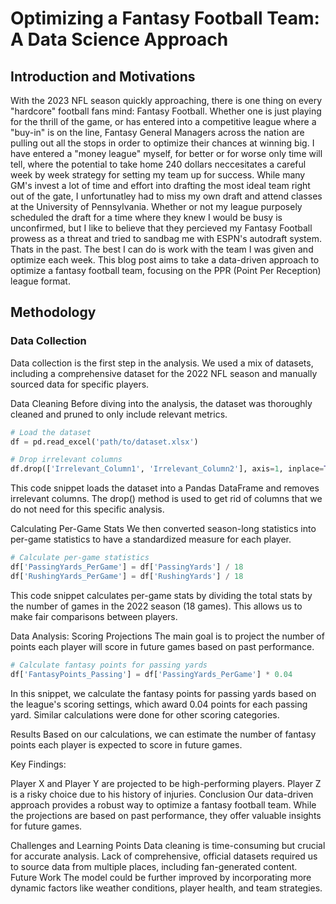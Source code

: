 # Optimizing a Fantasy Football Team: A Data Science Approach
## Introduction and Motivations
With the 2023 NFL season quickly approaching, there is one thing on every "hardcore" football fans mind: Fantasy Football. Whether one is just playing for the thrill of the game, or has entered into a competitive league where a "buy-in" is on the line, Fantasy General Managers across the nation are pulling out all the stops in order to optimize their chances at winning big. 
I have entered a "money league" myself, for better or for worse only time will tell, where the potential to take home 240 dollars neccesitates a careful week by week strategy for setting my team up for success. While many GM's invest a lot of time and effort into drafting the most ideal team right out of the gate, I unfortunatley had to miss my own draft and attend classes at the University of Pennsylvania. Whether or not my league purposely scheduled the draft for a time where they knew I would be busy is unconfirmed, but I like to believe that they percieved my Fantasy Football prowess as a threat and tried to sandbag me with ESPN's autodraft system. Thats in the past. The best I can do is work with the team I was given and optimize each week.
This blog post aims to take a data-driven approach to optimize a fantasy football team, focusing on the PPR (Point Per Reception) league format.

## Methodology
### Data Collection
Data collection is the first step in the analysis. We used a mix of datasets, including a comprehensive dataset for the 2022 NFL season and manually sourced data for specific players.

Data Cleaning
Before diving into the analysis, the dataset was thoroughly cleaned and pruned to only include relevant metrics.

```python
# Load the dataset
df = pd.read_excel('path/to/dataset.xlsx')

# Drop irrelevant columns
df.drop(['Irrelevant_Column1', 'Irrelevant_Column2'], axis=1, inplace=True)
```
This code snippet loads the dataset into a Pandas DataFrame and removes irrelevant columns. The drop() method is used to get rid of columns that we do not need for this specific analysis.

Calculating Per-Game Stats
We then converted season-long statistics into per-game statistics to have a standardized measure for each player.

```python
# Calculate per-game statistics
df['PassingYards_PerGame'] = df['PassingYards'] / 18
df['RushingYards_PerGame'] = df['RushingYards'] / 18
```
This code snippet calculates per-game stats by dividing the total stats by the number of games in the 2022 season (18 games). This allows us to make fair comparisons between players.

Data Analysis: Scoring Projections
The main goal is to project the number of points each player will score in future games based on past performance.

```python
# Calculate fantasy points for passing yards
df['FantasyPoints_Passing'] = df['PassingYards_PerGame'] * 0.04
```
In this snippet, we calculate the fantasy points for passing yards based on the league's scoring settings, which award 0.04 points for each passing yard. Similar calculations were done for other scoring categories.

Results
Based on our calculations, we can estimate the number of fantasy points each player is expected to score in future games.

Key Findings:

Player X and Player Y are projected to be high-performing players.
Player Z is a risky choice due to his history of injuries.
Conclusion
Our data-driven approach provides a robust way to optimize a fantasy football team. While the projections are based on past performance, they offer valuable insights for future games.

Challenges and Learning Points
Data cleaning is time-consuming but crucial for accurate analysis.
Lack of comprehensive, official datasets required us to source data from multiple places, including fan-generated content.
Future Work
The model could be further improved by incorporating more dynamic factors like weather conditions, player health, and team strategies.


